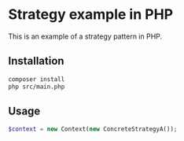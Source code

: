 # Strategy example in PHP
This is an example of a strategy pattern in PHP.

## Installation
```bash
composer install
php src/main.php
```

## Usage
```php
$context = new Context(new ConcreteStrategyA());

